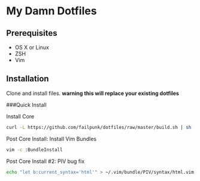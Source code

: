 # My Damn Dotfiles

## Prerequisites
* OS X or Linux
* ZSH
* Vim

## Installation

Clone and install files. **warning this will replace your existing dotfiles**

###Quick Install

Install Core
```bash
curl -L https://github.com/failpunk/dotfiles/raw/master/build.sh | sh
```

Post Core Install: Install Vim Bundles
```bash
vim -c :BundleInstall
```

Post Core Install #2: PIV bug fix
```bash
echo "let b:current_syntax='html'" > ~/.vim/bundle/PIV/syntax/html.vim
```
